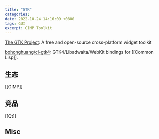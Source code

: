 ```yaml
---
title: "GTK"
categories: 
date: 2022-10-24 14:16:09 +0800
tags: GUI
excerpt: GIMP Toolkit
---
```




[The GTK Project](https://www.gtk.org/): A free and open-source cross-platform widget toolkit

[bohonghuang/cl-gtk4](https://github.com/bohonghuang/cl-gtk4): GTK4/Libadwaita/WebKit bindings for [[Common Lisp]].

## 生态

[[GIMP]]



## 竞品

[[Qt]]

## Misc




